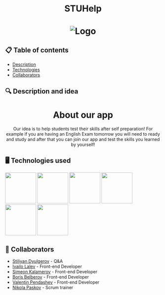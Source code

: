 <h1 align="center"> STUHelp <h1>
<div align="center" ><img src=""raw=true" alt="Logo"> </div>
<div align="center"> 
</div>

## 📋 Table of contents
  - [Description](#description)
  - [Technologies](#technologies)
  - [Collaborators](#collaborators)
  
## 🔍 Description and idea <a name="description"></a>
<h1 align="center">About our app </h1>
<p align="center"> Our idea is to help students test their skills after self preparation! For example if you are having an English Exam tomorrow you will need to ready and study and after that you can join our app and test the skills you learned by yourself!</p>

## 🖥️ Technologies used <a name="technologies"></a> 
  
<a href="#"><img src="https://upload.wikimedia.org/wikipedia/commons/thumb/1/18/ISO_C%2B%2B_Logo.svg/1200px-ISO_C%2B%2B_Logo.svg.png" width=100></a>
<a href="#"><img src="https://cdn-icons-png.flaticon.com/512/25/25231.png" width=100></a>
<a href="#"><img src="https://upload.wikimedia.org/wikipedia/commons/thumb/2/2c/Visual_Studio_Icon_2022.svg/1200px-Visual_Studio_Icon_2022.svg.png" width=100 height=101></a>
<a href="#"><img src="https://upload.wikimedia.org/wikipedia/commons/thumb/0/0d/Microsoft_Office_PowerPoint_%282019%E2%80%93present%29.svg/512px-Microsoft_Office_PowerPoint_%282019%E2%80%93present%29.svg.png?20210821050414" width=100></a>
<a href="#"><img src="https://upload.wikimedia.org/wikipedia/commons/thumb/c/c9/Microsoft_Office_Teams_%282018%E2%80%93present%29.svg/826px-Microsoft_Office_Teams_%282018%E2%80%93present%29.svg.png" width=100></a>
<a href="#"><img src="https://upload.wikimedia.org/wikipedia/commons/thumb/f/fd/Microsoft_Office_Word_%282019%E2%80%93present%29.svg/2203px-Microsoft_Office_Word_%282019%E2%80%93present%29.svg.png" width=100></a>
## 🧑 Collaborators <a name="collaborators"></a>
- [Stiliyan Dyulgerov](https://github.com/STDyulgerov22) - Q&A
- [Ivailo Lalev](https://github.com/ILLalev22) - Front-end Developer
- [Simeon Kalamerov](https://github.com/SNKalamerov22) - Front-end Developer
- [Boris Belberov](https://github.com/BRBelberov21) - Front-end Developer
- [Valentin Pendashev](https://github.com/vbpendashev21) - Front-end Developer
- [Nikola Paskov](https://github.com/NTPaskov21) - Scrum trainer

